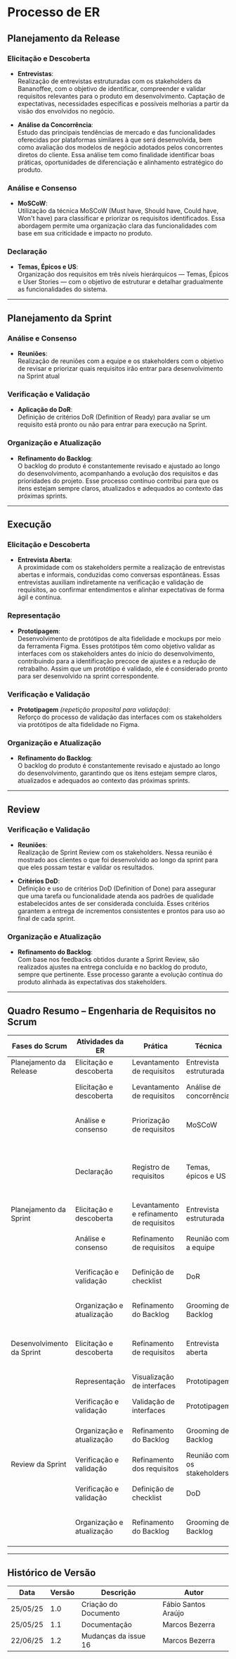 # Processo de ER

## Planejamento da Release

### Elicitação e Descoberta

- **Entrevistas**:  
  Realização de entrevistas estruturadas com os stakeholders da Bananoffee, com o objetivo de identificar, compreender e validar requisitos relevantes para o produto em desenvolvimento. Captação de expectativas, necessidades específicas e possíveis melhorias a partir da visão dos envolvidos no negócio.

- **Análise da Concorrência**:  
  Estudo das principais tendências de mercado e das funcionalidades oferecidas por plataformas similares à que será desenvolvida, bem como avaliação dos modelos de negócio adotados pelos concorrentes diretos do cliente. Essa análise tem como finalidade identificar boas práticas, oportunidades de diferenciação e alinhamento estratégico do produto.

### Análise e Consenso

- **MoSCoW**:  
  Utilização da técnica MoSCoW (Must have, Should have, Could have, Won't have) para classificar e priorizar os requisitos identificados. Essa abordagem permite uma organização clara das funcionalidades com base em sua criticidade e impacto no produto.

### Declaração

- **Temas, Épicos e US**:  
  Organização dos requisitos em três níveis hierárquicos — Temas, Épicos e User Stories — com o objetivo de estruturar e detalhar gradualmente as funcionalidades do sistema.

---

## Planejamento da Sprint

### Análise e Consenso
 
- **Reuniões**:  
Realização de reuniões com a equipe e  os stakeholders com o objetivo de revisar e priorizar quais requisitos irão entrar para desenvolvimento na Sprint atual

### Verificação e Validação

- **Aplicação do DoR**:  
  Definição de critérios DoR (Definition of Ready) para avaliar se um requisito está pronto ou não para entrar para execução na Sprint.

### Organização e Atualização

- **Refinamento do Backlog**:  
  O backlog do produto é constantemente revisado e ajustado ao longo do desenvolvimento, acompanhando a evolução dos requisitos e das prioridades do projeto. Esse processo contínuo contribui para que os itens estejam sempre claros, atualizados e adequados ao contexto das próximas sprints.

---

## Execução

### Elicitação e Descoberta

- **Entrevista Aberta**:  
  A proximidade com os stakeholders permite a realização de entrevistas abertas e informais, conduzidas como conversas espontâneas. Essas entrevistas auxiliam indiretamente na verificação e validação de requisitos, ao confirmar entendimentos e alinhar expectativas de forma ágil e contínua.

### Representação

- **Prototipagem**:  
  Desenvolvimento de protótipos de alta fidelidade e mockups por meio da ferramenta Figma. Esses protótipos têm como objetivo validar as interfaces com os stakeholders antes do início do desenvolvimento, contribuindo para a identificação precoce de ajustes e a redução de retrabalho. Assim que um protótipo é validado, ele é considerado pronto para ser desenvolvido na sprint correspondente.

### Verificação e Validação

- **Prototipagem** _(repetição proposital para validação)_:  
  Reforço do processo de validação das interfaces com os stakeholders via protótipos de alta fidelidade no Figma.

### Organização e Atualização

- **Refinamento do Backlog**:  
  O backlog do produto é constantemente revisado e ajustado ao longo do desenvolvimento, garantindo que os itens estejam sempre claros, atualizados e adequados ao contexto das próximas sprints.

---

## Review

### Verificação e Validação

- **Reuniões**:  
  Realização de Sprint Review com os stakeholders. Nessa reunião é mostrado aos clientes o que foi desenvolvido ao longo da sprint para que eles possam testar e validar os resultados.

- **Critérios DoD**:  
  Definição e uso de critérios DoD (Definition of Done) para assegurar que uma tarefa ou funcionalidade atenda aos padrões de qualidade estabelecidos antes de ser considerada concluída. Esses critérios garantem a entrega de incrementos consistentes e prontos para uso ao final de cada sprint.

### Organização e Atualização

- **Refinamento do Backlog**:  
  Com base nos feedbacks obtidos durante a Sprint Review, são realizados ajustes na entrega concluída e no backlog do produto, sempre que pertinente. Esse processo garante a evolução contínua do produto alinhada às expectativas dos stakeholders.

---

## Quadro Resumo – Engenharia de Requisitos no Scrum

| Fases do Scrum               | Atividades da ER         | Prática                                      | Técnica                    | Resultado                                                                                   |
|------------------------------|--------------------------|-----------------------------------------------|----------------------------|---------------------------------------------------------------------------------------------|
| Planejamento da Release      | Elicitação e descoberta   | Levantamento de requisitos                    | Entrevista estruturada     | Identificação dos requisitos                                                                |
|                              | Elicitação e descoberta   | Levantamento de requisitos                    | Análise de concorrência    | Identificação de padrões de negócio                                                         |
|                              | Análise e consenso        | Priorização de requisitos                     | MoSCoW                     | Lista de requisitos classificada<br/>e priorizada                                           |
|                              | Declaração                | Registro de requisitos                        | Temas, épicos e US         | Funcionalidades do sistema estruturadas<br/>de maneira a organizar o desenvolvimento         |
| Planejamento da Sprint       | Elicitação e descoberta   | Levantamento e refinamento de requisitos      | Entrevista estruturada     | Refinamento dos requisitos já<br/>elicitados                                                |
|                              | Análise e consenso        | Refinamento de requisitos                     | Reunião com a equipe       | Refinamento dos requisitos da sprint                                                         |
|                              | Verificação e validação   | Definição de checklist                        | DoR                        | Lista de requisitos aptos a entrar para a sprint                                             |
|                              | Organização e atualização | Refinamento do Backlog                        | Grooming de Backlog        | Refinamento dos requisitos no backlog                                                        |
| Desenvolvimento da Sprint    | Elicitação e descoberta   | Refinamento de requisitos                     | Entrevista aberta          | Validações rápidas e pontuais sobre o produto com o cliente                                  |
|                              | Representação             | Visualização de interfaces                    | Prototipagem               | Protótipo de alta fidelidade                                                                 |
|                              | Verificação e validação   | Validação de interfaces                       | Prototipagem               | Validação do protótipo pelo cliente                                                          |
|                              | Organização e atualização | Refinamento do Backlog                        | Grooming de Backlog        | Refinamento dos requisitos no backlog                                                        |
| Review da Sprint             | Verificação e validação   | Refinamento dos requisitos                    | Reunião com os stakeholders| Validação do incremento da sprint                                                            |
|                              | Verificação e validação   | Definição de checklist                        | DoD                        | Validação do incremento da sprint                                                            |
|                              | Organização e atualização | Refinamento do Backlog                        | Grooming de Backlog        | Incorporação do feedback do cliente ao incremento                                            |


---

## Histórico de Versão

| Data      | Versão | Descrição             | Autor                |
|-----------|--------|------------------------|----------------------|
| 25/05/25  | 1.0    | Criação do Documento   | Fábio Santos Araújo |
| 25/05/25  | 1.1    | Documentação           | Marcos Bezerra      |
| 22/06/25  | 1.2    | Mudanças da issue 16   | Marcos Bezerra      |
